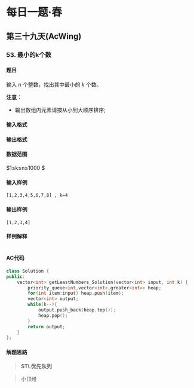 # 每日一题·春

## 第三十九天(AcWing)

### 53. 最小的k个数            

#### 题目

输入 *n* 个整数，找出其中最小的 *k* 个数。

**注意：**

- 输出数组内元素请按从小到大顺序排序;

#### 输入格式

  

#### 输出格式

  

#### 数据范围

$1≤k≤n≤1000  $

#### 输入样例

```
[1,2,3,4,5,6,7,8] , k=4
```

#### 输出样例

```
[1,2,3,4]
```

#### 样例解释

```

```

#### AC代码

```c++
class Solution {
public:
    vector<int> getLeastNumbers_Solution(vector<int> input, int k) {
        priority_queue<int,vector<int>,greater<int>> heap;
        for(int item:input) heap.push(item);
        vector<int> output;
        while(k--){
            output.push_back(heap.top());
            heap.pop();
        }
        return output;
    }
};
```

#### 解题思路

> **STL优先队列**

>小顶堆

